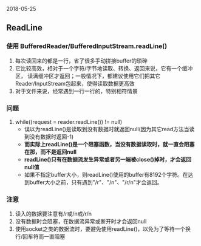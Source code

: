 2018-05-25

## ReadLine

### 使用 BufferedReader/BufferedInputStream.readLine()
1. 每次读回来的都是一行，省了很多手动拼接buffer的琐碎
2. 它比较高效，相对于一个字符/字节地读取、转换、返回来说，它有一个缓冲区，
    读满缓冲区才返回；一般情况下，都建议使用它们把其它Reader/InputStream包起来，使得读取数据更高效
3. 对于文件来说，经常遇到一行一行的，特别相符情景

### 问题
1. while((request = reader.readLine()) != null)
    - 误以为readLine()是读取到没有数据时就返回null(因为其它read方法当读到没有数据时返回-1)
    - **而实际上readLine()是一个阻塞函数，当没有数据读取时，就一直会阻塞在那，而不是返回null**
    - **readLine()只有在数据流发生异常或者另一端被close()掉时，才会返回null值**
    - 如果不指定buffer大小，则readLine()使用的buffer有8192个字符。在达到buffer大小之前，只有遇到"/r"、"/n"、"/r/n"才会返回。

### 注意
1. 读入的数据要注意有/r或/n或/r/n
1. 没有数据时会阻塞，在数据流异常或断开时才会返回null
1. 使用socket之类的数据流时，要避免使用readLine()，以免为了等待一个换行/回车符而一直阻塞